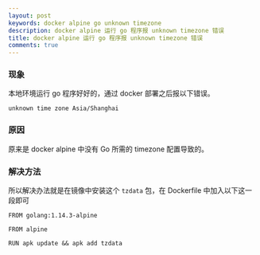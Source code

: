 ```yaml
---
layout: post
keywords: docker alpine go unknown timezone
description: docker alpine 运行 go 程序报 unknown timezone 错误
title: docker alpine 运行 go 程序报 unknown timezone 错误
comments: true
---
```


### 现象

本地环境运行 go 程序好好的，通过 docker 部署之后报以下错误。

```
unknown time zone Asia/Shanghai
```

### 原因

原来是 docker alpine 中没有 Go 所需的 timezone 配置导致的。

### 解决方法

所以解决办法就是在镜像中安装这个 `tzdata` 包，在 Dockerfile 中加入以下这一段即可

```
FROM golang:1.14.3-alpine

FROM alpine

RUN apk update && apk add tzdata
```

